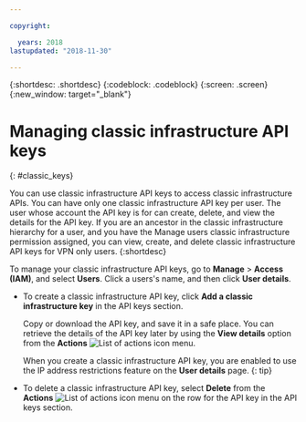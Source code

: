 ```yaml
---

copyright:

  years: 2018
lastupdated: "2018-11-30"

---
```


{:shortdesc: .shortdesc}
{:codeblock: .codeblock}
{:screen: .screen}
{:new_window: target="_blank"}

# Managing classic infrastructure API keys
{: #classic_keys}

You can use classic infrastructure API keys to access classic infrastructure APIs. You can have only one classic infrastructure API key per user. The user whose account the API key is for can create, delete, and view the details for the API key. If you are an ancestor in the classic infrastructure hierarchy for a user, and you have the Manage users classic infrastructure permission assigned, you can view, create, and delete classic infrastructure API keys for VPN only users.
{:shortdesc}

To manage your classic infrastructure API keys, go to **Manage** > **Access (IAM)**, and select **Users**. Click a users's name, and then click **User details**.

  * To create a classic infrastructure API key, click **Add a classic infrastructure key** in the API keys section.

     Copy or download the API key, and save it in a safe place. You can retrieve the details of the API key later by using the **View details** option from the **Actions** ![List of actions icon](../icons/action-menu-icon.svg) menu.

     When you create a classic infrastructure API key, you are enabled to use the IP address restrictions feature on the **User details** page.
     {: tip}

  * To delete a classic infrastructure API key, select **Delete** from the **Actions** ![List of actions icon](../icons/action-menu-icon.svg) menu on the row for the API key in the API keys section.
